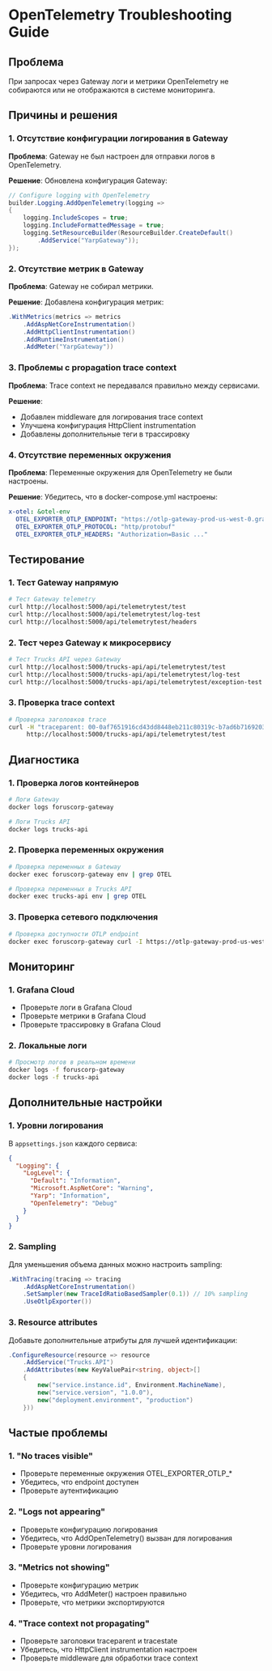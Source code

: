 # OpenTelemetry Troubleshooting Guide

## Проблема
При запросах через Gateway логи и метрики OpenTelemetry не собираются или не отображаются в системе мониторинга.

## Причины и решения

### 1. Отсутствие конфигурации логирования в Gateway

**Проблема**: Gateway не был настроен для отправки логов в OpenTelemetry.

**Решение**: Обновлена конфигурация Gateway:
```csharp
// Configure logging with OpenTelemetry
builder.Logging.AddOpenTelemetry(logging =>
{
    logging.IncludeScopes = true;
    logging.IncludeFormattedMessage = true;
    logging.SetResourceBuilder(ResourceBuilder.CreateDefault()
        .AddService("YarpGateway"));
});
```

### 2. Отсутствие метрик в Gateway

**Проблема**: Gateway не собирал метрики.

**Решение**: Добавлена конфигурация метрик:
```csharp
.WithMetrics(metrics => metrics
    .AddAspNetCoreInstrumentation()
    .AddHttpClientInstrumentation()
    .AddRuntimeInstrumentation()
    .AddMeter("YarpGateway"))
```

### 3. Проблемы с propagation trace context

**Проблема**: Trace context не передавался правильно между сервисами.

**Решение**: 
- Добавлен middleware для логирования trace context
- Улучшена конфигурация HttpClient instrumentation
- Добавлены дополнительные теги в трассировку

### 4. Отсутствие переменных окружения

**Проблема**: Переменные окружения для OpenTelemetry не были настроены.

**Решение**: Убедитесь, что в docker-compose.yml настроены:
```yaml
x-otel: &otel-env
  OTEL_EXPORTER_OTLP_ENDPOINT: "https://otlp-gateway-prod-us-west-0.grafana.net/otlp"
  OTEL_EXPORTER_OTLP_PROTOCOL: "http/protobuf"
  OTEL_EXPORTER_OTLP_HEADERS: "Authorization=Basic ..."
```

## Тестирование

### 1. Тест Gateway напрямую
```bash
# Тест Gateway telemetry
curl http://localhost:5000/api/telemetrytest/test
curl http://localhost:5000/api/telemetrytest/log-test
curl http://localhost:5000/api/telemetrytest/headers
```

### 2. Тест через Gateway к микросервису
```bash
# Тест Trucks API через Gateway
curl http://localhost:5000/trucks-api/api/telemetrytest/test
curl http://localhost:5000/trucks-api/api/telemetrytest/log-test
curl http://localhost:5000/trucks-api/api/telemetrytest/exception-test
```

### 3. Проверка trace context
```bash
# Проверка заголовков trace
curl -H "traceparent: 00-0af7651916cd43dd8448eb211c80319c-b7ad6b7169203331-01" \
     http://localhost:5000/trucks-api/api/telemetrytest/test
```

## Диагностика

### 1. Проверка логов контейнеров
```bash
# Логи Gateway
docker logs foruscorp-gateway

# Логи Trucks API
docker logs trucks-api
```

### 2. Проверка переменных окружения
```bash
# Проверка переменных в Gateway
docker exec foruscorp-gateway env | grep OTEL

# Проверка переменных в Trucks API
docker exec trucks-api env | grep OTEL
```

### 3. Проверка сетевого подключения
```bash
# Проверка доступности OTLP endpoint
docker exec foruscorp-gateway curl -I https://otlp-gateway-prod-us-west-0.grafana.net/otlp
```

## Мониторинг

### 1. Grafana Cloud
- Проверьте логи в Grafana Cloud
- Проверьте метрики в Grafana Cloud
- Проверьте трассировку в Grafana Cloud

### 2. Локальные логи
```bash
# Просмотр логов в реальном времени
docker logs -f foruscorp-gateway
docker logs -f trucks-api
```

## Дополнительные настройки

### 1. Уровни логирования
В `appsettings.json` каждого сервиса:
```json
{
  "Logging": {
    "LogLevel": {
      "Default": "Information",
      "Microsoft.AspNetCore": "Warning",
      "Yarp": "Information",
      "OpenTelemetry": "Debug"
    }
  }
}
```

### 2. Sampling
Для уменьшения объема данных можно настроить sampling:
```csharp
.WithTracing(tracing => tracing
    .AddAspNetCoreInstrumentation()
    .SetSampler(new TraceIdRatioBasedSampler(0.1)) // 10% sampling
    .UseOtlpExporter())
```

### 3. Resource attributes
Добавьте дополнительные атрибуты для лучшей идентификации:
```csharp
.ConfigureResource(resource => resource
    .AddService("Trucks.API")
    .AddAttributes(new KeyValuePair<string, object>[]
    {
        new("service.instance.id", Environment.MachineName),
        new("service.version", "1.0.0"),
        new("deployment.environment", "production")
    }))
```

## Частые проблемы

### 1. "No traces visible"
- Проверьте переменные окружения OTEL_EXPORTER_OTLP_*
- Убедитесь, что endpoint доступен
- Проверьте аутентификацию

### 2. "Logs not appearing"
- Проверьте конфигурацию логирования
- Убедитесь, что AddOpenTelemetry() вызван для логирования
- Проверьте уровни логирования

### 3. "Metrics not showing"
- Проверьте конфигурацию метрик
- Убедитесь, что AddMeter() настроен правильно
- Проверьте, что метрики экспортируются

### 4. "Trace context not propagating"
- Проверьте заголовки traceparent и tracestate
- Убедитесь, что HttpClient instrumentation настроен
- Проверьте middleware для обработки trace context

